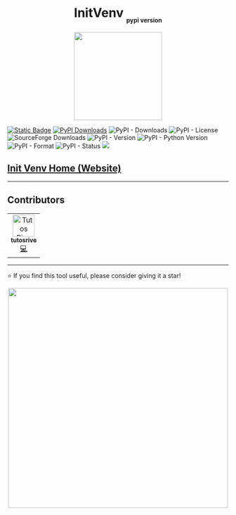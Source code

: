 <h1 align="center">InitVenv <sub><sub><small><small>pypi version</small></small></sub></sub></h1>

<div align="center">
  <a href="https://github.com/Dev2Forge/Init-Venv/"><img src="https://cdn.jsdelivr.net/gh/tutosrive/images-projects-srm-trg@dd775fc24cf6c63171b85694bd0b7d567f055676/dev2forge/InitVenv/icon.ico" width="200"></a>
</div>

<a href="https://github.com/tutosrive"><img alt="Static Badge" src="https://img.shields.io/badge/author-tutosrive-black?style=plastic"></a>
[![PyPI Downloads](https://static.pepy.tech/personalized-badge/initvenv?period=total&units=INTERNATIONAL_SYSTEM&left_color=ORANGE&right_color=GREEN&left_text=total+downloads)](https://pepy.tech/projects/initvenv)
<img alt="PyPI - Downloads" src="https://img.shields.io/pypi/dm/initvenv?label=pypi-dm">
<img alt="PyPI - License" src="https://img.shields.io/pypi/l/initvenv">
<img alt="SourceForge Downloads" src="https://img.shields.io/sourceforge/dt/init-venv?label=sourceforge.net">
<img alt="PyPI - Version" src="https://img.shields.io/pypi/v/initvenv">
<img alt="PyPI - Python Version" src="https://img.shields.io/pypi/pyversions/initvenv">
<img alt="PyPI - Format" src="https://img.shields.io/pypi/format/initvenv">
<img alt="PyPI - Status" src="https://img.shields.io/pypi/status/initvenv">
<a href="https://github.com/Dev2Forge/initvenv/actions/workflows/build-and-publish-wheels.yml"><img src="https://github.com/Dev2Forge/initvenv/actions/workflows/build-and-publish-wheels.yml/badge.svg"/></a>


## [Init Venv Home (Website)](https://www.dev2forge.software/initvenv/)

---

## Contributors

<table align="center">
  <tr>
    <td align="center"><a href="https://github.com/tutosrive/"><img src="https://avatars.githubusercontent.com/tutosrive?v=4?s=100" width="50px;" alt="Tutos Rive Profile Github Logo"/><br /><sub><b>tutosrive</b></sub></a><br /><a href="https://github.com/Dev2Forge/Init-Venv/commits?author=tutosrive" title="Code">💻</a></td>
  </tr>
</table>

---

⭐ If you find this tool useful, please consider giving it a star!


<a href="https://github.com/Dev2Forge/">
  <div align="center">
    <img width="500" src="https://cdn.jsdelivr.net/gh/tutosrive/images-projects-srm-trg@main/dev2forge/thumbanil-dev2forge1.webp"/>
  </div>
</a>
